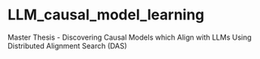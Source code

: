 # LLM_causal_model_learning
Master Thesis - Discovering Causal Models which Align with LLMs Using Distributed Alignment Search (DAS)
